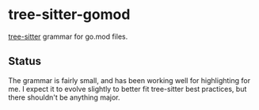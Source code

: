 # tree-sitter-gomod

[tree-sitter][] grammar for go.mod files.

[tree-sitter]: https://github.com/tree-sitter/tree-sitter

## Status

The grammar is fairly small, and has been working well for highlighting for me. 
I expect it to evolve slightly to better fit tree-sitter best practices, but there shouldn't
be anything major. 
